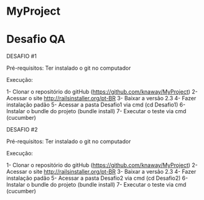 # MyProject

# Desafio QA

DESAFIO #1

Pré-requisitos:
Ter instalado o git no computador

Execução:

1- Clonar o repositório do gitHub (https://github.com/knaway/MyProject)
2- Acessar o site http://railsinstaller.org/pt-BR
3- Baixar a versão 2.3
4- Fazer instalação padão
5- Acessar a pasta Desafio1 via cmd (cd Desafio1)
6- Instalar o bundle do projeto (bundle install)
7- Executar o teste via cmd (cucumber)


DESAFIO #2

Pré-requisitos:
Ter instalado o git no computador

Execução:

1- Clonar o repositório do gitHub (https://github.com/knaway/MyProject)
2- Acessar o site http://railsinstaller.org/pt-BR
3- Baixar a versão 2.3
4- Fazer instalação padão
5- Acessar a pasta Desafio2 via cmd (cd Desafio2)
6- Instalar o bundle do projeto (bundle install)
7- Executar o teste via cmd (cucumber)
